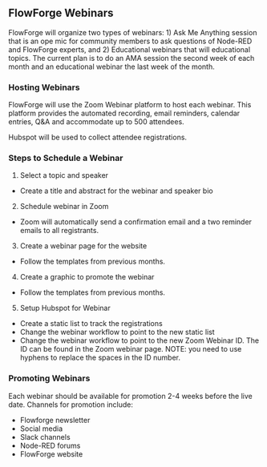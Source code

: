 ## FlowForge Webinars

FlowForge will organize two types of webinars: 1) Ask Me Anything session that is an ope mic for community members to ask questions of Node-RED and FlowForge experts, and 2) Educational webinars that will educational topics. The current plan is to do an AMA session the second week of each month and an educational webinar the last week of the month.

### Hosting Webinars
FlowForge will use the Zoom Webinar platform to host each webinar. This platform provides the automated recording, email reminders, calendar entries, Q&A and accommodate up to 500 attendees.

Hubspot will be used to collect attendee registrations. 

### Steps to Schedule a Webinar

1. Select a topic and speaker
* Create a title and abstract for the webinar and speaker bio

2. Schedule webinar in Zoom
* Zoom will automatically send a confirmation email and a two reminder emails to all registrants.

3. Create a webinar page for the website
* Follow the templates from previous months.

4. Create a graphic to promote the webinar
* Follow the templates from previous months.

5. Setup Hubspot for Webinar
* Create a static list to track the registrations
* Change the webinar workflow to point to the new static list
* Change the webinar workflow to point to the new Zoom Webinar ID.  The ID can be found in the Zoom webinar page. NOTE: you need to use hyphens to replace the spaces in the ID number.

### Promoting Webinars

Each webinar should be available for promotion 2-4 weeks before the live date. Channels for promotion include:
* Flowforge newsletter
* Social media
* Slack channels
* Node-RED forums
* FlowForge website